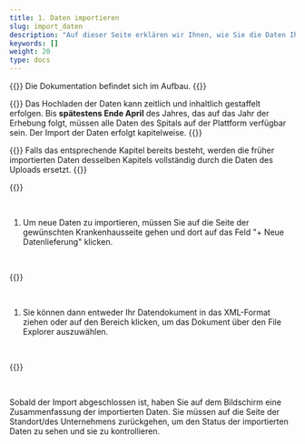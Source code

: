 ```yaml
---
title: 1. Daten importieren
slug: import_daten
description: "Auf dieser Seite erklären wir Ihnen, wie Sie die Daten Ihrer Krankenhausseite auf die SpiGes-Plattform importieren können."
keywords: []
weight: 20
type: docs
---
```


{{<alert color="info">}}
Die Dokumentation befindet sich im Aufbau.
{{</alert>}}

{{<alert color="info">}}
Das Hochladen der Daten kann zeitlich und inhaltlich gestaffelt erfolgen. Bis <B> spätestens Ende April</B> des Jahres, das auf das Jahr der Erhebung folgt, müssen alle Daten des Spitals auf der Plattform verfügbar sein. Der Import der Daten erfolgt kapitelweise.
{{</alert>}}

{{<alert color="warning">}}
Falls das entsprechende Kapitel bereits besteht, werden die früher importierten Daten desselben Kapitels vollständig durch die Daten des Uploads ersetzt.
{{</alert>}}

{{<insertImage image="import_donnees.png" class="bord img_full">}}

&nbsp;

1. Um neue Daten zu importieren, müssen Sie auf die Seite der gewünschten Krankenhausseite gehen und dort auf das Feld "+ Neue Datenlieferung" klicken.

&nbsp;

{{<insertImage image="import_xml.png" class="bord img_full">}}

&nbsp;

1. Sie können dann entweder Ihr Datendokument in das XML-Format ziehen oder auf den Bereich klicken, um das Dokument über den File Explorer auszuwählen.

&nbsp;

{{<insertImage image="fin_import.png" class="bord img_full">}}

&nbsp;

Sobald der Import abgeschlossen ist, haben Sie auf dem Bildschirm eine Zusammenfassung der importierten Daten.
Sie müssen auf die Seite der Standort/des Unternehmens zurückgehen, um den Status der importierten Daten zu sehen und sie zu kontrollieren.